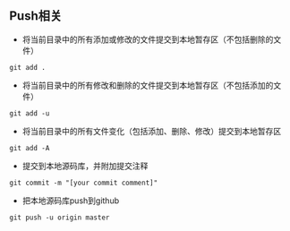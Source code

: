 ## Push相关
* 将当前目录中的所有添加或修改的文件提交到本地暂存区（不包括删除的文件） 
```
git add .
```
* 将当前目录中的所有修改和删除的文件提交到本地暂存区（不包括添加的文件）
```
git add -u
```
* 将当前目录中的所有文件变化（包括添加、删除、修改）提交到本地暂存区
```
git add -A
```
* 提交到本地源码库，并附加提交注释
```
git commit -m "[your commit comment]"
```
* 把本地源码库push到github
```
git push -u origin master
```
